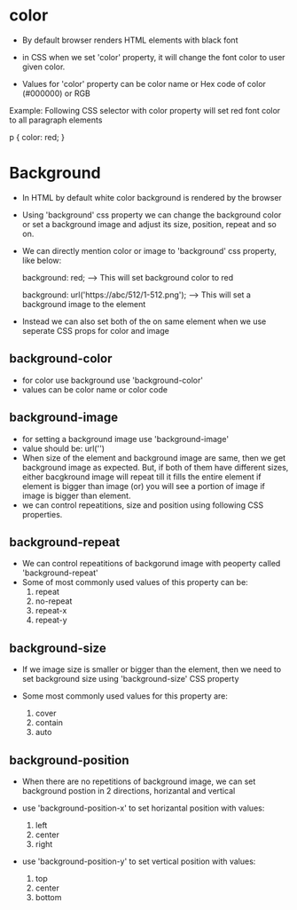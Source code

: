 # color

* By default browser renders HTML elements with black font

* in CSS when we set 'color' property, it will change the font color to user given color.

* Values for 'color' property can be color name or Hex code of color (#000000) or RGB

Example: Following CSS selector with color property will set red font color to all paragraph elements

p {
    color: red;
}


# Background

* In HTML by default white color background is rendered by the browser

* Using 'background' css property we can change the background color or set a background image and adjust its size, position, repeat and so on.

* We can directly mention color or image to 'background' css property, like below:

    background: red;
         --> This will set background color to red

    background: url('https://abc/512/1-512.png');
        --> This will set a background image to the element

* Instead we can also set both of the on same element when we use seperate CSS props for color and image

## background-color
* for color use background use 'background-color'
* values can be color name or color code

## background-image

* for setting a background image use 'background-image'
* value should be: url('<location of the file>')
* When size of the element and background image are same, then we get background image as expected. But, if both of them have different sizes, either bacgkround image will repeat till it fills the entire element if element is bigger than image (or) you will see a portion of image if image is bigger than element.
* we can control repeatitions, size and position using following CSS properties.

## background-repeat

* We can control repeatitions of backgorund image with peoperty called 'background-repeat'
* Some of most commonly used values of this property can be:
    1. repeat
    2. no-repeat
    3. repeat-x
    4. repeat-y

## background-size

* If we image size is smaller or bigger than the element, then we need to set background size using 'background-size' CSS property

* Some most commonly used values for this property are:
    1. cover
    2. contain
    3. auto

## background-position

* When there are no repetitions of background image, we can set background postion in 2 directions, horizantal and vertical

* use 'background-position-x' to set horizantal position
with values: 
    1. left
    2. center
    3. right

* use 'background-position-y' to set vertical position
with values: 
    1. top
    2. center
    3. bottom
